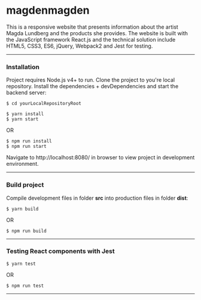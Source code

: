 # magdenmagden
This is a responsive website that presents information about the artist Magda Lundberg and the products she provides. The website is built with the JavaScript framework React.js and the technical solution include HTML5, CSS3, ES6, jQuery, Webpack2 and Jest for testing.

---

### Installation
Project requires Node.js v4+ to run. Clone the project to you're local repository. Install the dependencies + devDependencies and start the backend server:
```
$ cd yourLocalRepositoryRoot
```
```
$ yarn install
$ yarn start
```
OR
```
$ npm run install
$ npm run start
```

Navigate to http://localhost:8080/ in browser to view project in development environment.

---

### Build project
Compile development files in folder **src** into production files in folder **dist**:
```
$ yarn build
```
OR
```
$ npm run build
```

---

### Testing React components with Jest

```
$ yarn test
```
OR
```
$ npm run test
```

---
